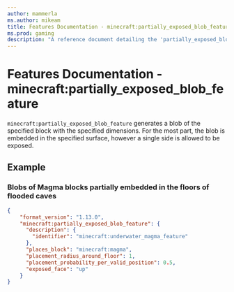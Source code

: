 ```yaml
---
author: mammerla
ms.author: mikeam
title: Features Documentation - minecraft:partially_exposed_blob_feature
ms.prod: gaming
description: "A reference document detailing the 'partially_exposed_blob_feature' feature"
---
```


# Features Documentation - minecraft:partially_exposed_blob_feature

`minecraft:partially_exposed_blob_feature` generates a blob of the specified block with the specified dimensions. For the most part, the blob is embedded in the specified surface, however a single side is allowed to be exposed.

## Example

### Blobs of Magma blocks partially embedded in the floors of flooded caves

```JSON
{
    "format_version": "1.13.0",
    "minecraft:partially_exposed_blob_feature": {
      "description": {
        "identifier": "minecraft:underwater_magma_feature"
      },
      "places_block": "minecraft:magma",
      "placement_radius_around_floor": 1,
      "placement_probability_per_valid_position": 0.5,
      "exposed_face": "up"
    }
}
```

